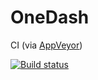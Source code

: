 # OneDash

CI (via [AppVeyor](https://www.appveyor.com/))

[![Build status](https://ci.appveyor.com/api/projects/status/g81tjpa8wcng3wcv/branch/master?svg=true)](https://ci.appveyor.com/project/asquigglytwist/onedash/branch/master)
